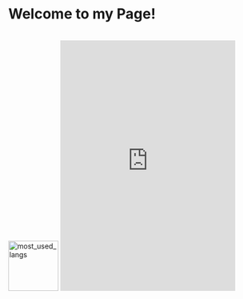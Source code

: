<h1>Welcome to my Page!</h1>

<br>
   <img src="https://github-readme-stats.vercel.app/api/top-langs/?username=satanaelcode&layout=compact&langs_count=4&bg_color=ffffff00&text_color=34ebe5&   count_private=true&hide_border=false" height="100" alt="most_used_langs">
   <iframe src="https://discord.com/widget?id=1063226592274419852&theme=dark" width="350" height="500" allowtransparency="true" frameborder="0" sandbox="allow-popups allow-popups-to-escape-sandbox allow-same-origin allow-scripts"></iframe>
</br>
